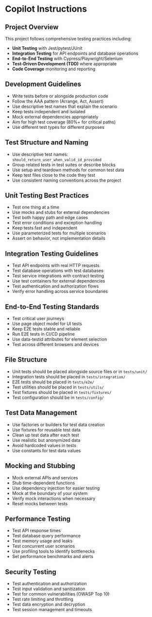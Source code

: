 # Copilot Instructions

<!-- Use this file to provide workspace-specific custom instructions to Copilot. For more details, visit https://code.visualstudio.com/docs/copilot/copilot-customization#_use-a-githubcopilotinstructionsmd-file -->

## Project Overview
This project follows comprehensive testing practices including:
- **Unit Testing** with Jest/pytest/JUnit
- **Integration Testing** for API endpoints and database operations
- **End-to-End Testing** with Cypress/Playwright/Selenium
- **Test-Driven Development (TDD)** where appropriate
- **Code Coverage** monitoring and reporting

## Development Guidelines
- Write tests before or alongside production code
- Follow the AAA pattern (Arrange, Act, Assert)
- Use descriptive test names that explain the scenario
- Keep tests independent and isolated
- Mock external dependencies appropriately
- Aim for high test coverage (80%+ for critical paths)
- Use different test types for different purposes

## Test Structure and Naming
- Use descriptive test names: `should_return_user_when_valid_id_provided`
- Group related tests in test suites or describe blocks
- Use setup and teardown methods for common test data
- Keep test files close to the code they test
- Use consistent naming conventions across the project

## Unit Testing Best Practices
- Test one thing at a time
- Use mocks and stubs for external dependencies
- Test both happy path and edge cases
- Test error conditions and exception handling
- Keep tests fast and independent
- Use parameterized tests for multiple scenarios
- Assert on behavior, not implementation details

## Integration Testing Guidelines
- Test API endpoints with real HTTP requests
- Test database operations with test databases
- Test service integrations with contract testing
- Use test containers for external dependencies
- Test authentication and authorization flows
- Verify error handling across service boundaries

## End-to-End Testing Standards
- Test critical user journeys
- Use page object model for UI tests
- Keep E2E tests stable and reliable
- Run E2E tests in CI/CD pipeline
- Use data-testid attributes for element selection
- Test across different browsers and devices

## File Structure
- Unit tests should be placed alongside source files or in `tests/unit/`
- Integration tests should be placed in `tests/integration/`
- E2E tests should be placed in `tests/e2e/`
- Test utilities should be placed in `tests/utils/`
- Test fixtures should be placed in `tests/fixtures/`
- Test configuration should be in `tests/config/`

## Test Data Management
- Use factories or builders for test data creation
- Use fixtures for reusable test data
- Clean up test data after each test
- Use realistic but anonymized data
- Avoid hardcoded values in tests
- Use constants for test data values

## Mocking and Stubbing
- Mock external APIs and services
- Stub time-dependent functions
- Use dependency injection for easier testing
- Mock at the boundary of your system
- Verify mock interactions when necessary
- Reset mocks between tests

## Performance Testing
- Test API response times
- Test database query performance
- Test memory usage and leaks
- Test concurrent user scenarios
- Use profiling tools to identify bottlenecks
- Set performance benchmarks and alerts

## Security Testing
- Test authentication and authorization
- Test input validation and sanitization
- Test for common vulnerabilities (OWASP Top 10)
- Test rate limiting and throttling
- Test data encryption and decryption
- Test session management and timeouts 